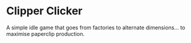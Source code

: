 # Clipper Clicker
 A simple idle game that goes from factories to alternate dimensions... to maximise paperclip production.
